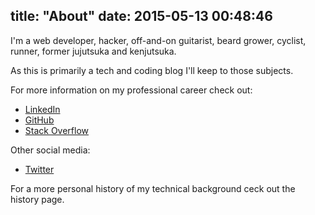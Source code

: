title: "About"
date: 2015-05-13 00:48:46
---

I'm a web developer, hacker, off-and-on guitarist, beard grower, cyclist, runner, former jujutsuka and kenjutsuka.

As this is primarily a tech and coding blog I'll keep to those subjects.

For more information on my professional career check out:

* [LinkedIn]()
* [GitHub](github.com/OdinsHat)
* [Stack Overflow](http://stackoverflow.com/users/288001/rustyfluff)

Other social media:
* [Twitter](https://twitter.com/TinTopHat)

For a more personal history of my technical background ceck out the 
history page.